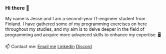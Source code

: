 ### Hi there 👋

My name is Jesse and I am a second-year IT-engineer student from Finland. I have gathered some of my programming exercises on here throughout my studies,
and my aim is to delve deeper in the field of programming and acquire more advanced skills to enhance my expertise. 🖥️

 📫 Contact me:
 [Email me](mailto:jesse.sillman@yahoo.com)
 [Linkedin](https://www.linkedin.com/in/jesse-sillman-5b6912269/)
 [Discord](https://discord.gg/nwqQmCJd)



<!--
**jessesillman/jessesillman** is a ✨ _special_ ✨ repository because its `README.md` (this file) appears on your GitHub profile.

Here are some ideas to get you started:

- 🔭 I’m currently working on ...
- 🌱 I’m currently learning ...
- 👯 I’m looking to collaborate on ...
- 🤔 I’m looking for help with ...
- 💬 Ask me about ...
- 📫 How to reach me: ...
- 😄 Pronouns: ...
- ⚡ Fun fact: ...
-->
